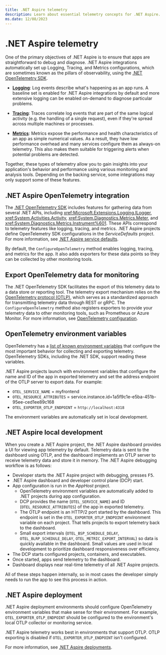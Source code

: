 ```yaml
---
title: .NET Aspire telemetry
description: Learn about essential telemetry concepts for .NET Aspire.
ms.date: 12/08/2023
---
```


# .NET Aspire telemetry

One of the primary objectives of .NET Aspire is to ensure that apps are straightforward to debug and diagnose. .NET Aspire integrations automatically set up Logging, Tracing, and Metrics configurations, which are sometimes known as the pillars of observability, using the [.NET OpenTelemetry SDK](https://github.com/open-telemetry/opentelemetry-dotnet).

- **[Logging](/dotnet/core/diagnostics/logging-tracing)**: Log events describe what's happening as an app runs. A baseline set is enabled for .NET Aspire integrations by default and more extensive logging can be enabled on-demand to diagnose particular problems.

- **[Tracing](/dotnet/core/diagnostics/distributed-tracing)**: Traces correlate log events that are part of the same logical activity (e.g. the handling of a single request), even if they're spread across multiple machines or processes.

- **[Metrics](/dotnet/core/diagnostics/metrics)**: Metrics expose the performance and health characteristics of an app as simple numerical values. As a result, they have low performance overhead and many services configure them as always-on telemetry. This also makes them suitable for triggering alerts when potential problems are detected.

Together, these types of telemetry allow you to gain insights into your application's behavior and performance using various monitoring and analysis tools. Depending on the backing service, some integrations may only support some of these features.

## .NET Aspire OpenTelemetry integration

The [.NET OpenTelemetry SDK](https://github.com/open-telemetry/opentelemetry-dotnet) includes features for gathering data from several .NET APIs, including <xref:Microsoft.Extensions.Logging.ILogger>, <xref:System.Activities.Activity>, <xref:System.Diagnostics.Metrics.Meter>, and <xref:System.Diagnostics.Metrics.Instrument%601>. These APIs correspond to telemetry features like logging, tracing, and metrics. .NET Aspire projects define OpenTelemetry SDK configurations in the _ServiceDefaults_ project. For more information, see [.NET Aspire service defaults](service-defaults.md).

By default, the `ConfigureOpenTelemetry` method enables logging, tracing, and metrics for the app. It also adds exporters for these data points so they can be collected by other monitoring tools.

## Export OpenTelemetry data for monitoring

The .NET OpenTelemetry SDK facilitates the export of this telemetry data to a data store or reporting tool. The telemetry export mechanism relies on the [OpenTelemetry protocol (OTLP)](https://opentelemetry.io/docs/specs/otel/protocol), which serves as a standardized approach for transmitting telemetry data through REST or gRPC. The `ConfigureOpenTelemetry` method also registers exporters to provide your telemetry data to other monitoring tools, such as Prometheus or Azure Monitor. For more information, see [OpenTelemetry configuration](service-defaults.md#opentelemetry-configuration).

## OpenTelemetry environment variables

OpenTelemetry has a [list of known environment variables](https://opentelemetry.io/docs/specs/otel/configuration/sdk-environment-variables/) that configure the most important behavior for collecting and exporting telemetry. OpenTelemetry SDKs, including the .NET SDK, support reading these variables.

.NET Aspire projects launch with environment variables that configure the name and ID of the app in exported telemetry and set the address endpoint of the OTLP server to export data. For example:

- `OTEL_SERVICE_NAME` = myfrontend
- `OTEL_RESOURCE_ATTRIBUTES` = service.instance.id=1a5f9c1e-e5ba-451b-95ee-ced1ee89c168
- `OTEL_EXPORTER_OTLP_ENDPOINT` = `http://localhost:4318`

The environment variables are automatically set in local development.

## .NET Aspire local development

When you create a .NET Aspire project, the .NET Aspire dashboard provides a UI for viewing app telemetry by default. Telemetry data is sent to the dashboard using OTLP, and the dashboard implements an OTLP server to receive telemetry data and store it in memory. The .NET Aspire debugging workflow is as follows:

- Developer starts the .NET Aspire project with debugging, presses <kbd>F5</kbd>.
- .NET Aspire dashboard and developer control plane (DCP) start.
- App configuration is run in the _AppHost_ project.
  - OpenTelemetry environment variables are automatically added to .NET projects during app configuration.
  - DCP provides the name (`OTEL_SERVICE_NAME`) and ID (`OTEL_RESOURCE_ATTRIBUTES`) of the app in exported telemetry.
  - The OTLP endpoint is an HTTP/2 port started by the dashboard. This endpoint is set in the `OTEL_EXPORTER_OTLP_ENDPOINT` environment variable on each project. That tells projects to export telemetry back to the dashboard.
  - Small export intervals (`OTEL_BSP_SCHEDULE_DELAY`, `OTEL_BLRP_SCHEDULE_DELAY`, `OTEL_METRIC_EXPORT_INTERVAL`) so data is quickly available in the dashboard. Small values are used in local development to prioritize dashboard responsiveness over efficiency.
- The DCP starts configured projects, containers, and executables.
- Once started, apps send telemetry to the dashboard.
- Dashboard displays near real-time telemetry of all .NET Aspire projects.

All of these steps happen internally, so in most cases the developer simply needs to run the app to see this process in action.

## .NET Aspire deployment

.NET Aspire deployment environments should configure OpenTelemetry environment variables that make sense for their environment. For example, `OTEL_EXPORTER_OTLP_ENDPOINT` should be configured to the environment's local OTLP collector or monitoring service.

.NET Aspire telemetry works best in environments that support OTLP. OTLP exporting is disabled if `OTEL_EXPORTER_OTLP_ENDPOINT` isn't configured.

For more information, see [.NET Aspire deployments](../deployment/overview.md).

